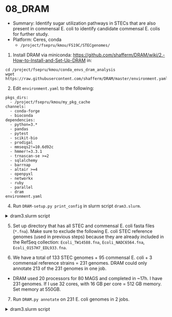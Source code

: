 # 08_DRAM
* Summary: Identify sugar utilization pathways in STECs that are also present in commensal E. coli to identify candidate commensal E. colis for further study.
* Platform: Ceres, conda
  * `/project/fsepru/kmou/FS19C/STECgenomes/`

1. Install DRAM via miniconda: https://github.com/shafferm/DRAM/wiki/2.-How-to-Install-and-Set-Up-DRAM in:
```
cd /project/fsepru/kmou/conda_envs_dram_analysis
wget https://raw.githubusercontent.com/shafferm/DRAM/master/environment.yaml
```

2. Edit `environment.yaml` to the following:
```
pkgs_dirs:
  - /project/fsepru/kmou/my_pkg_cache
channels:
  - conda-forge
  - bioconda
dependencies:
  - python=3.*
  - pandas
  - pytest
  - scikit-bio
  - prodigal
  - mmseqs2!=10.6d92c
  - hmmer!=3.3.1
  - trnascan-se >=2
  - sqlalchemy
  - barrnap
  - altair >=4
  - openpyxl
  - networkx
  - ruby
  - parallel
  - dram
environment.yaml
```

4. Run `DRAM-setup.py print_config` in slurm script `dram3.slurm`.

<details><summary>dram3.slurm script</summary>

```
#!/bin/bash
#SBATCH --job-name=dram3                            # name of the job submitted
#SBATCH -p mem                                    # name of the queue you are submitting to
#SBATCH -N 1
#SBATCH -n 1
#SBATCH --ntasks-per-core=16
#SBATCH --mem=550gb
#SBATCH -t 96:00:00                                      # time allocated for this job hours:mins:seconds
#SBATCH -o "stdout.%j.%N.%x"                               # standard out %j adds job number to outputfile name and %N adds the node name
#SBATCH -e "stderr.%j.%N.%x"                               # optional but it prints our standard error
#SBATCH --account fsepru
#SBATCH --mail-type=ALL
#SBATCH --mail-user=kathy.mou@usda.gov
#Enter commands here:
set -e
set -u
set +eu
module load miniconda
source activate /project/fsepru/kmou/conda_envs_dram_analysis/DRAM
DRAM-setup.py prepare_databases --output_dir DRAM_data3 --threads 16
```
</details>

5. Set up directory that has all STEC and commensal E. coli fasta files (`*.fna`). Make sure to exclude the following E. coli STEC reference genomes (used in previous steps) because they are already included in the RefSeq collection: `Ecoli_TW14588.fna`, `Ecoli_NADC6564.fna`, `Ecoli_O157H7_EDL933.fna`.

6. We have a total of 133 STEC genomes + 95 commensal E. coli + 3 commensal reference strains = 231 genomes. DRAM could only annotate 213 of the 231 genomes in one job.
  * DRAM used 20 processors for 80 MAGS and completed in ~17h. I have 231 genomes. If I use 32 cores, with 16 GB per core = 512 GB memory. Set memory at 550GB.

7. Run `DRAM.py annotate` on 231 E. coli genomes in 2 jobs.
<details><summary>dram3.slurm script</summary>

  ```
  #!/bin/bash
  #SBATCH --job-name=dram3                            # name of the job submitted
  #SBATCH -p mem                                    # name of the queue you are submitting to
  #SBATCH -N 1
  #SBATCH -n 32
  #SBATCH --mem=550gb
  #SBATCH -o "stdout.%j.%N.%x"                               # standard out %j adds job number to outputfile name and %N adds the node name
  #SBATCH -e "stderr.%j.%N.%x"                               # optional but it prints our standard error
  #SBATCH --account fsepru
  #SBATCH --mail-type=ALL
  #SBATCH --mail-user=kathy.mou@usda.gov

  #Enter commands here:
  set -e
  set -u
  set +eu

  module load miniconda
  source activate /project/fsepru/kmou/conda_envs_dram_analysis/DRAM
  DRAM.py annotate -i '/project/fsepru/kmou/FS19C/stecandcommensalEcoli_gifrop/*.fna' -o annotation_v3 --threads 32
  ```
</details>
